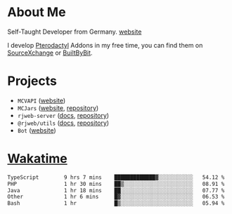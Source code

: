 # About Me

Self-Taught Developer from Germany. [website](https://rjansen.dev)

I develop [Pterodactyl](https://pterodactyl.io) Addons in my free time, you can find
them on [SourceXchange](https://www.sourcexchange.net/teams/356/profile) or [BuiltByBit](https://builtbybit.com/search/3078009).

# Projects

- `MCVAPI` ([website](https://versions.mcjars.app))
- `MCJars` ([website](https://mcjars.app), [repository](https://github.com/0x7d8/mcjar))
- `rjweb-server` ([docs](https://server.rjweb.dev), [repository](https://github.com/0x7d8/NPM_WEB-SERVER))
- `@rjweb/utils` ([docs](https://utils.rjweb.dev), [repository](https://github.com/0x7d8/rjweb-utils))
- `Bot` ([website](https://bot.rjns.dev))

# [Wakatime](https://wakatime.com/@0x7d8)

<!--START_SECTION:waka-->

```txt
TypeScript        9 hrs 7 mins    █████████████▓░░░░░░░░░░░   54.12 %
PHP               1 hr 30 mins    ██▒░░░░░░░░░░░░░░░░░░░░░░   08.91 %
Java              1 hr 18 mins    ██░░░░░░░░░░░░░░░░░░░░░░░   07.77 %
Other             1 hr 6 mins     █▓░░░░░░░░░░░░░░░░░░░░░░░   06.53 %
Bash              1 hr            █▒░░░░░░░░░░░░░░░░░░░░░░░   05.94 %
```

<!--END_SECTION:waka-->
